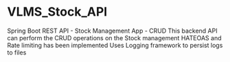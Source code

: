 # VLMS_Stock_API
Spring Boot REST API - Stock Management App - CRUD
This backend API can perform the CRUD operations on the Stock management
HATEOAS and Rate limiting has been implemented
Uses Logging framework to persist logs to files

